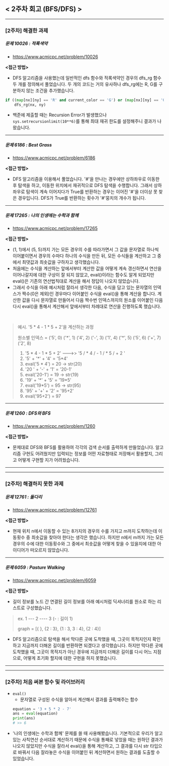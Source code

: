 
## < 2주차 회고 (BFS/DFS) >
---
### [2주차] 해결한 과제
##### 문제 10026 : 적록색약
- https://www.acmicpc.net/problem/10026

**<접근 방법>**  
  
- DFS 알고리즘을 사용했는데 일반적인 dfs 함수와 적록색약인 경우의 dfs_rg 함수 두 개를 정의해서 풀었습니다. 두 개의 코드는 거의 유사하나 dfs_rg에는 R, G를 구분하지 않는 조건을 추가했습니다.
```python
if ((map[nx][ny] == 'R' and current_color == 'G') or (map[nx][ny] == 'G' and current_color == 'R')) and check[nx][ny] == False:
    dfs_rg(nx, ny)
```
- 백준에 제출할 때는 Recursion Error가 발생했으나 `sys.setrecursionlimit(10**6)`를 통해 최대 재귀 한도를 설정해주니 결과가 나왔습니다.

---

##### 문제 6186 : Best Grass
- https://www.acmicpc.net/problem/6186

**<접근 방법>**  

- DFS 알고리즘을 이용해서 풀었습니다. '#'을 만나는 경우에만 상하좌우로 이동한 후 탐색을 하고, 이동한 위치에서 재귀적으로 DFS 탐색을 수행합니다. 그래서 상하좌우로 탐색이 계속 이어지다가 True를 반환하는 경우는 이어진 '#'을 더이상 못 찾은 경우입니다. DFS가 True를 반환하는 횟수가 '#'뭉치의 개수가 됩니다.

---

##### 문제 17265 : 나의 인생에는 수학과 함께
- https://www.acmicpc.net/problem/17265

**<접근 방법>**  

- (1, 1)에서 (5, 5)까지 가는 모든 경우의 수를 따라가면서 그 값을 문자열로 하나씩 이어붙이면서 경우의 수마다 하나의 수식을 만든 뒤, 모든 수식들을 계산하고 그 중에서 최댓값과 최솟값을 구하자고 생각했습니다.
- 처음에는 수식을 계산하는 앞에서부터 계산한 값을 어떻게 계속 갱신하면서 연산을 이어나갈지에 대한 구상이 잘 되지 않았고, eval()이라는 함수도 알게 되었지만 eval()은 기존의 연산법칙대로 계산을 해서 정답이 나오지 않았습니다.
- 그래서 수식을 아래 예시처럼 잘라서 생각한 다음, 수식을 담고 있는 문자열의 인덱스가 짝수(0은 제외)인 경우마다 이어붙인 수식을 eval()을 통해 계산을 합니다. 계산한 값을 다시 문자열로 만들어서 다음 짝수번 인덱스까지의 원소를 이어붙인 다음 다시 eval()을 통해서 계산해서 앞에서부터 차례대로 연산을 진행하도록 했습니다.

<br>

> 예시. '5 * 4 - 1 * 5 + 2'을 계산하는 과정
>
> 원소별 인덱스 = ('5', 0) ('*', 1) ('4', 2) ('-', 3) ('1', 4) ('\*', 5) ('5', 6) ('+', 7) ('2', 8)
>1. '5 * 4 - 1 * 5 + 2' --->> '5 / * 4 / - 1 / * 5 / + 2 '
>2. '5' + '*' + '4' = '5\*4'  
>3. eval('5 * 4') = 20 -> str(20)
>4. '20 ' + '-' + '1' = '20-1'
>5. eval('20-1') = 19 -> str(19)
>6. '19' + '*' + '5' = '19\*5'
>7. eval('19\*5') = 95 -> str(95)
>8. '95' + '+' + '2' = '95+2'
>9. eval('95+2') = 97

---

##### 문제 1260 : DFS와 BFS
- https://www.acmicpc.net/problem/1260

**<접근 방법>**  
  
- 문제대로 DFS와 BFS를 활용하여 각각의 검색 순서를 출력하게 만들었습니다. 알고리즘 구현도 어려웠지만 입력되는 정보를 어떤 자료형태로 저장해서 활용할지, 그리고 어떻게 구현할 지가 어려웠습니다.

---
---
### [2주차] 해결하지 못한 과제

##### 문제 12761 : 돌다리
- https://www.acmicpc.net/problem/12761

**<접근 방법>**  
  
- 현재 위치 n에서 이동할 수 있는 8가지의 경우의 수를 가지고 m까지 도착하는데 이동횟수 중 최솟값을 찾아야 한다는 생각은 했습니다. 하지만 n에서 m까지 가는 모든 경우의 수에 대한 이동횟수와 그 중에서 최솟값을 어떻게 찾을 수 있을지에 대한 아이디어가 떠오르지 않았습니다.

---

##### 문제 6059 : Pasture Walking
- https://www.acmicpc.net/problem/6059

**<접근 방법>**  
  
- 길이 정보를 노드 간 연결된 길이 정보를 아래 예시처럼 딕셔너리를 원소로 하는 리스트로 구성했습니다.
>ex. 1 --- 2 ---- 3 (- : 길이 1)
>
>graph = [{ }, {2 : 3}, {1 : 3, 3 : 4}, {2 : 4}]
- DFS 알고리즘으로 탐색을 해서 막다른 곳에 도착했을 때, 그곳이 목적지인지 확인하고 지금까지 더해온 길이를 반환하면 되겠다고 생각했습니다. 하지만 막다른 곳에 도착했을 때, 그곳이 목적지가 아닌 경우에 지금까지 더해온 길이를 다시 어느 지점으로, 어떻게 초기화 할지에 대한 구현을 하지 못했습니다.

---
---
### [2주차] 처음 써본 함수 및 라이브러리
- `eval()`
    - 문자열로 구성된 수식을 알아서 계산해서 결과를 출력해주는 함수
    ```python
    equation = '3 + 5 * 2 - 7'
    ans = eval(equation)
    print(ans)
    # >> 6
    ```
- '나의 인생에는 수학과 함께' 문제를 쓸 때 사용해봤습니다. 기본적으로 우리가 알고 있는 사칙연산 순서대로 계산하기 때문에 수식을 통째로 넣었을 때는 원하던 결과가 나오지 않았지만 수식을 잘라서 eval()을 통해 계산하고, 그 결과를 다시 str 타입으로 바꿔서 다음 잘라놓은 수식을 이어붙인 뒤 계산하면서 원하는 결과를 도출할 수 있었습니다.


